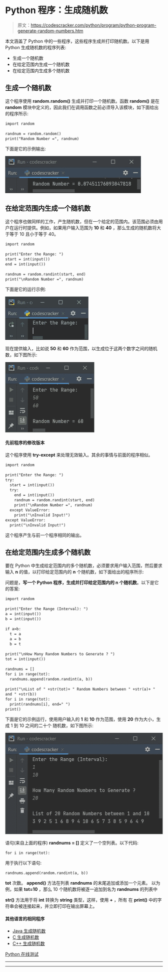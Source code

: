 # Python 程序：生成随机数

> 原文：<https://codescracker.com/python/program/python-program-generate-random-numbers.htm>

本文涵盖了 Python 中的一些程序，这些程序生成并打印随机数。以下是用 Python 生成随机数的程序列表:

*   生成一个随机数
*   在给定范围内生成一个随机数
*   在给定范围内生成多个随机数

## 生成一个随机数

这个程序使用 **random.random()** 生成并打印一个随机数。函数 **random()** 是在 **random** 模块中定义的，因此我们在调用函数之前必须导入该模块，如下面给出的程序所示:

```
import random

randnum = random.random()
print("Random Number =", randnum)
```

下面是它的示例输出:

![generate random numbers](img/a32c73f2c4bec45bdae974d709a856ae.png)

## 在给定范围内生成一个随机数

这个程序也做同样的工作，产生随机数，但在一个给定的范围内。该范围必须由用户在运行时提供。例如，如果用户输入范围为 **10** 和 **40** ，那么生成的随机数将大于等于 10 且小于等于 40。

```
import random

print("Enter the Range: ")
start = int(input())
end = int(input())

randnum = random.randint(start, end)
print("\nRandom Number =", randnum)
```

下面是它的运行示例:

![random number generation program python](img/ffaf705fb909d1b5226e12455fd14cb5.png)

现在提供输入，比如说 **50** 和 **60** 作为范围，以生成位于这两个数字之间的随机数，如下图所示:

![python generate random numbers](img/756c1e2405aba3c9c3fce9dc608d9dbb.png)

#### 先前程序的修改版本

这个程序使用 **try-except** 来处理无效输入。其余的事情与前面的程序相似。

```
import random

print("Enter the Range: ")
try:
  start = int(input())
  try:
    end = int(input())
    randnum = random.randint(start, end)
    print("\nRandom Number =", randnum)
  except ValueError:
    print("\nInvalid Input!")
except ValueError:
  print("\nInvalid Input!")
```

这个程序产生与前一个程序相同的输出。

## 在给定范围内生成多个随机数

要在 Python 中生成给定范围内的多个随机数，必须要求用户输入范围，然后要求输入 **n** 的值，以打印给定范围内的 **n** 个随机数，如下面给出的程序所示:

问题是，**写一个 Python 程序，生成并打印给定范围内的 n 个随机数**。以下是它的答案:

```
import random

print("Enter the Range (Interval): ")
a = int(input())
b = int(input())

if a>b:
  t = a
  a = b
  b = t

print("\nHow Many Random Numbers to Generate ? ")
tot = int(input())

randnums = []
for i in range(tot):
  randnums.append(random.randint(a, b))

print("\nList of " +str(tot)+ " Random Numbers between " +str(a)+ " and " +str(b))
for i in range(tot):
  print(randnums[i], end=" ")
print()
```

下面是它的示例运行，使用用户输入的 **1** 和 **10** 作为范围，使用 **20** 作为大小，生成 1 到 10 之间的二十个 随机数，如下图所示:

![generate multiple random numbers in given range python](img/79772d676367ebabeac1ca06f665846a.png)

语句(来自上面的程序) **randnums = []** 定义了一个空列表。以下代码:

```
for i in range(tot):
```

用于执行以下语句:

```
randnums.append(random.randint(a, b))
```

**tot** 次数。 **append()** 方法在列表 **randnums** 的末尾追加或添加一个元素。 以为例，如果 **tot=10** ，那么 10 个随机数将被逐一追加到名为 **randnums** 的列表中

**str()** 方法用于将 **int** 转换为 **string** 类型，这样，使用 **+** ，所有 在 **print()** 中的字符串会被连接起来，并立即打印在输出屏幕上。

#### 其他语言的相同程序

*   [Java 生成随机数](/java/program/java-program-generate-random-numbers.htm)
*   [C 生成随机数](/c/program/c-program-generate-random-numbers.htm)
*   [C++ 生成随机数](/cpp/program/cpp-program-generate-random-numbers.htm)

[Python 在线测试](/exam/showtest.php?subid=10)

* * *

* * *